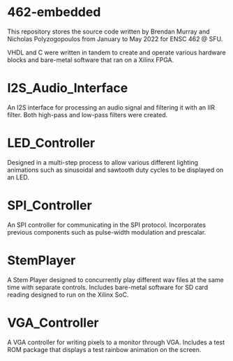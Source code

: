 # 462-embedded
This repository stores the source code written by Brendan Murray and Nicholas Polyzogopoulos from January to May 2022 for ENSC 462 @ SFU.

VHDL and C were written in tandem to create and operate various hardware blocks and bare-metal software that ran on a Xilinx FPGA.

# I2S_Audio_Interface
An I2S interface for processing an audio signal and filtering it with an IIR filter. Both high-pass and low-pass filters were created.

# LED_Controller
Designed in a multi-step process to allow various different lighting animations such as sinusoidal and sawtooth duty cycles to be displayed on an LED.

# SPI_Controller
An SPI controller for communicating in the SPI protocol. Incorporates previous components such as pulse-width modulation and prescalar.

# StemPlayer
A Stem Player designed to concurrently play different wav files at the same time with separate controls. Includes bare-metal software for SD card reading designed to run on the Xilinx SoC.

# VGA_Controller
A VGA controller for writing pixels to a monitor through VGA. Includes a test ROM package that displays a test rainbow animation on the screen.
